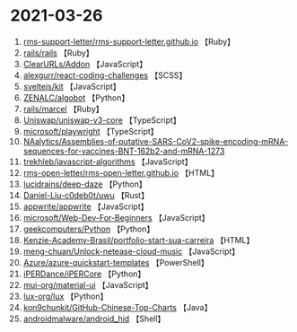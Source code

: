# 2021-03-26

1. [rms-support-letter/rms-support-letter.github.io](https://github.com/rms-support-letter/rms-support-letter.github.io) 【Ruby】
2. [rails/rails](https://github.com/rails/rails) 【Ruby】
3. [ClearURLs/Addon](https://github.com/ClearURLs/Addon) 【JavaScript】
4. [alexgurr/react-coding-challenges](https://github.com/alexgurr/react-coding-challenges) 【SCSS】
5. [sveltejs/kit](https://github.com/sveltejs/kit) 【JavaScript】
6. [ZENALC/algobot](https://github.com/ZENALC/algobot) 【Python】
7. [rails/marcel](https://github.com/rails/marcel) 【Ruby】
8. [Uniswap/uniswap-v3-core](https://github.com/Uniswap/uniswap-v3-core) 【TypeScript】
9. [microsoft/playwright](https://github.com/microsoft/playwright) 【TypeScript】
10. [NAalytics/Assemblies-of-putative-SARS-CoV2-spike-encoding-mRNA-sequences-for-vaccines-BNT-162b2-and-mRNA-1273](https://github.com/NAalytics/Assemblies-of-putative-SARS-CoV2-spike-encoding-mRNA-sequences-for-vaccines-BNT-162b2-and-mRNA-1273) 
11. [trekhleb/javascript-algorithms](https://github.com/trekhleb/javascript-algorithms) 【JavaScript】
12. [rms-open-letter/rms-open-letter.github.io](https://github.com/rms-open-letter/rms-open-letter.github.io) 【HTML】
13. [lucidrains/deep-daze](https://github.com/lucidrains/deep-daze) 【Python】
14. [Daniel-Liu-c0deb0t/uwu](https://github.com/Daniel-Liu-c0deb0t/uwu) 【Rust】
15. [appwrite/appwrite](https://github.com/appwrite/appwrite) 【JavaScript】
16. [microsoft/Web-Dev-For-Beginners](https://github.com/microsoft/Web-Dev-For-Beginners) 【JavaScript】
17. [geekcomputers/Python](https://github.com/geekcomputers/Python) 【Python】
18. [Kenzie-Academy-Brasil/portfolio-start-sua-carreira](https://github.com/Kenzie-Academy-Brasil/portfolio-start-sua-carreira) 【HTML】
19. [meng-chuan/Unlock-netease-cloud-music](https://github.com/meng-chuan/Unlock-netease-cloud-music) 【JavaScript】
20. [Azure/azure-quickstart-templates](https://github.com/Azure/azure-quickstart-templates) 【PowerShell】
21. [iPERDance/iPERCore](https://github.com/iPERDance/iPERCore) 【Python】
22. [mui-org/material-ui](https://github.com/mui-org/material-ui) 【JavaScript】
23. [lux-org/lux](https://github.com/lux-org/lux) 【Python】
24. [kon9chunkit/GitHub-Chinese-Top-Charts](https://github.com/kon9chunkit/GitHub-Chinese-Top-Charts) 【Java】
25. [androidmalware/android_hid](https://github.com/androidmalware/android_hid) 【Shell】
